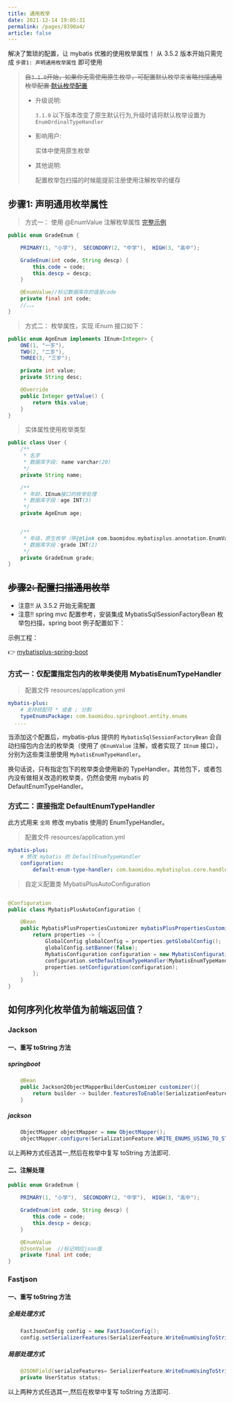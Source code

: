 ```yaml
---
title: 通用枚举
date: 2021-12-14 19:05:31
permalink: /pages/8390a4/
article: false
---
```


解决了繁琐的配置，让 mybatis 优雅的使用枚举属性！
从 3.5.2 版本开始只需完成 `步骤1: 声明通用枚举属性` 即可使用

> ~~自`3.1.0`开始，如果你无需使用原生枚举，可配置默认枚举来省略扫描通用枚举配置 [默认枚举配置](/pages/56bac0/#defaultenumtypehandler)~~
>
> - 升级说明:
>
>   `3.1.0` 以下版本改变了原生默认行为,升级时请将默认枚举设置为`EnumOrdinalTypeHandler`
>
> - 影响用户:
>
>   实体中使用原生枚举
>
> - 其他说明:
>
>   配置枚举包扫描的时候能提前注册使用注解枚举的缓存

## 步骤1: 声明通用枚举属性

> 方式一： 使用 @EnumValue 注解枚举属性 [完整示例](https://gitee.com/baomidou/mybatis-plus-samples/blob/master/mybatis-plus-sample-enum/src/main/java/com/baomidou/mybatisplus/samples/enums/enums/GradeEnum.java)

```java
public enum GradeEnum {

    PRIMARY(1, "小学"),  SECONDORY(2, "中学"),  HIGH(3, "高中");

    GradeEnum(int code, String descp) {
        this.code = code;
        this.descp = descp;
    }

    @EnumValue//标记数据库存的值是code
    private final int code;
    //。。。
}
```

> 方式二： 枚举属性，实现 IEnum 接口如下：

```java
public enum AgeEnum implements IEnum<Integer> {
    ONE(1, "一岁"),
    TWO(2, "二岁"),
    THREE(3, "三岁");

    private int value;
    private String desc;

    @Override
    public Integer getValue() {
        return this.value;
    }
}
```

> 实体属性使用枚举类型

```java
public class User {
    /**
     * 名字
     * 数据库字段: name varchar(20)
     */
    private String name;

    /**
     * 年龄，IEnum接口的枚举处理
     * 数据库字段：age INT(3)
     */
    private AgeEnum age;


    /**
     * 年级，原生枚举（带{@link com.baomidou.mybatisplus.annotation.EnumValue}):
     * 数据库字段：grade INT(2)
     */
    private GradeEnum grade;
}
```

## ~~步骤2: 配置扫描通用枚举~~

- 注意!! 从 3.5.2 开始无需配置
- 注意!! spring mvc 配置参考，安装集成 MybatisSqlSessionFactoryBean 枚举包扫描，spring boot 例子配置如下：

示例工程：

👉 [mybatisplus-spring-boot](https://git.oschina.net/baomidou/mybatisplus-spring-boot)

### 方式一：仅配置指定包内的枚举类使用 MybatisEnumTypeHandler

> 配置文件 resources/application.yml

```yml
mybatis-plus:
    # 支持统配符 * 或者 ; 分割
    typeEnumsPackage: com.baomidou.springboot.entity.enums
  ....
```

当添加这个配置后，mybatis-plus 提供的 `MybatisSqlSessionFactoryBean` 会自动扫描包内合法的枚举类（使用了 `@EnumValue` 注解，或者实现了 `IEnum` 接口），分别为这些类注册使用 `MybatisEnumTypeHandler`。

换句话说，只有指定包下的枚举类会使用新的 TypeHandler。其他包下，或者包内没有做相关改造的枚举类，仍然会使用 mybatis 的 DefaultEnumTypeHandler。

### 方式二：直接指定 DefaultEnumTypeHandler

此方式用来 `全局` 修改 mybatis 使用的 EnumTypeHandler。

> 配置文件 resources/application.yml

```yml
mybatis-plus:
    # 修改 mybatis 的 DefaultEnumTypeHandler
    configuration:
        default-enum-type-handler: com.baomidou.mybatisplus.core.handlers.MybatisEnumTypeHandler
```

> 自定义配置类 MybatisPlusAutoConfiguration

```java

@Configuration
public class MybatisPlusAutoConfiguration {

    @Bean
    public MybatisPlusPropertiesCustomizer mybatisPlusPropertiesCustomizer() {
        return properties -> {
            GlobalConfig globalConfig = properties.getGlobalConfig();
            globalConfig.setBanner(false);
            MybatisConfiguration configuration = new MybatisConfiguration();
            configuration.setDefaultEnumTypeHandler(MybatisEnumTypeHandler.class);
            properties.setConfiguration(configuration);
        };
    }
}

```

## 如何序列化枚举值为前端返回值？

### Jackson

#### 一、重写 toString 方法

##### springboot

```java
    @Bean
    public Jackson2ObjectMapperBuilderCustomizer customizer(){
        return builder -> builder.featuresToEnable(SerializationFeature.WRITE_ENUMS_USING_TO_STRING);
    }
```

##### jackson

```java
    ObjectMapper objectMapper = new ObjectMapper();
    objectMapper.configure(SerializationFeature.WRITE_ENUMS_USING_TO_STRING, true);
```

以上两种方式任选其一,然后在枚举中复写 toString 方法即可.

#### 二、注解处理

```java
public enum GradeEnum {

    PRIMARY(1, "小学"),  SECONDORY(2, "中学"),  HIGH(3, "高中");

    GradeEnum(int code, String descp) {
        this.code = code;
        this.descp = descp;
    }

    @EnumValue
  	@JsonValue	//标记响应json值
    private final int code;
}
```

### Fastjson

#### 一、重写 toString 方法

##### 全局处理方式

```java
    FastJsonConfig config = new FastJsonConfig();
    config.setSerializerFeatures(SerializerFeature.WriteEnumUsingToString);
```

##### 局部处理方式

```java
    @JSONField(serialzeFeatures= SerializerFeature.WriteEnumUsingToString)
    private UserStatus status;
```

以上两种方式任选其一,然后在枚举中复写 toString 方法即可.
